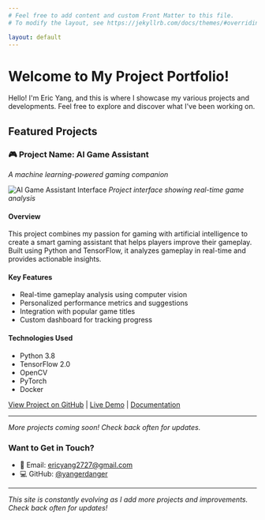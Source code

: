 ```yaml
---
# Feel free to add content and custom Front Matter to this file.
# To modify the layout, see https://jekyllrb.com/docs/themes/#overriding-theme-defaults

layout: default
---
```


# Welcome to My Project Portfolio!

Hello! I'm Eric Yang, and this is where I showcase my various projects and developments. Feel free to explore and discover what I've been working on.

## <span id="featured-projects">Featured Projects</span>

### 🎮 Project Name: AI Game Assistant
*A machine learning-powered gaming companion*

![AI Game Assistant Interface](/assets/images/project-example.jpg)
*Project interface showing real-time game analysis*

#### Overview
This project combines my passion for gaming with artificial intelligence to create a smart gaming assistant that helps players improve their gameplay. Built using Python and TensorFlow, it analyzes gameplay in real-time and provides actionable insights.

#### Key Features
- Real-time gameplay analysis using computer vision
- Personalized performance metrics and suggestions
- Integration with popular game titles
- Custom dashboard for tracking progress

#### Technologies Used
- Python 3.8
- TensorFlow 2.0
- OpenCV
- PyTorch
- Docker

[View Project on GitHub](#) | [Live Demo](#) | [Documentation](#)

---

*More projects coming soon! Check back often for updates.*

### <span id="contact">Want to Get in Touch?</span>

- 📧 Email: [ericyang2727@gmail.com](mailto:ericyang2727@gmail.com)
- 💻 GitHub: [@yangerdanger](https://github.com/yangerdanger)

---

*This site is constantly evolving as I add more projects and improvements. Check back often for updates!*
